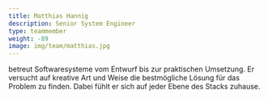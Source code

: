 ```yaml
---
title: Matthias Hannig
description: Senior System Engineer
type: teammember
weight: -89
image: img/team/matthias.jpg
---
```

betreut Softwaresysteme vom Entwurf bis zur praktischen Umsetzung. Er versucht auf kreative Art und Weise die bestmögliche Lösung für das Problem zu finden. Dabei fühlt er sich auf jeder Ebene des Stacks zuhause.
